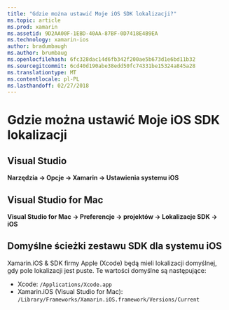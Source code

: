 ```yaml
---
title: "Gdzie można ustawić Moje iOS SDK lokalizacji?"
ms.topic: article
ms.prod: xamarin
ms.assetid: 9D2AA00F-1EBD-40AA-87BF-0D7418E4B9EA
ms.technology: xamarin-ios
author: bradumbaugh
ms.author: brumbaug
ms.openlocfilehash: 6fc328dac14d6fb342f200ae5b673d1e6bd11b32
ms.sourcegitcommit: 6cd40d190abe38edd50fc74331be15324a845a28
ms.translationtype: MT
ms.contentlocale: pl-PL
ms.lasthandoff: 02/27/2018
---
```

# <a name="where-can-i-set-my-ios-sdk-locations"></a>Gdzie można ustawić Moje iOS SDK lokalizacji

## <a name="visual-studio"></a>Visual Studio
**Narzędzia -> Opcje -> Xamarin -> Ustawienia systemu iOS**

## <a name="visual-studio-for-mac"></a>Visual Studio for Mac
**Visual Studio for Mac -> Preferencje -> projektów -> Lokalizacje SDK -> iOS**

## <a name="default-ios-sdk-paths"></a>Domyślne ścieżki zestawu SDK dla systemu iOS
Xamarin.iOS & SDK firmy Apple (Xcode) będą mieli lokalizacji domyślnej, gdy pole lokalizacji jest puste. Te wartości domyślne są następujące:

- Xcode: `/Applications/Xcode.app`
- Xamarin.iOS (Visual Studio for Mac): `/Library/Frameworks/Xamarin.iOS.framework/Versions/Current`

